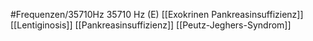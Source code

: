 #Frequenzen/35710Hz
35710 Hz (E)
[[Exokrinen Pankreasinsuffizienz]]
[[Lentiginosis]]
[[Pankreasinsuffizienz]]
[[Peutz-Jeghers-Syndrom]]